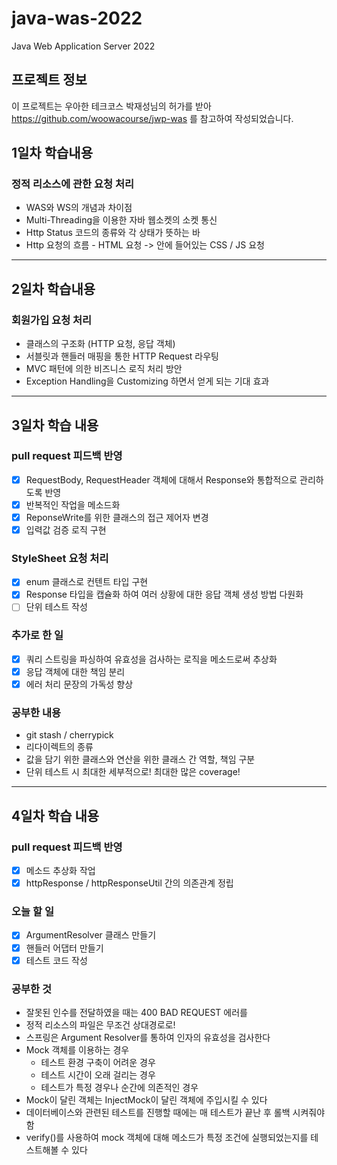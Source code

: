 # java-was-2022
Java Web Application Server 2022


## 프로젝트 정보 

이 프로젝트는 우아한 테크코스 박재성님의 허가를 받아 https://github.com/woowacourse/jwp-was 
를 참고하여 작성되었습니다.



## 1일차 학습내용
### 정적 리소스에 관한 요청 처리

- WAS와 WS의 개념과 차이점
- Multi-Threading을 이용한 자바 웹소켓의 소켓 통신
- Http Status 코드의 종류와 각 상태가 뜻하는 바
- Http 요청의 흐름 - HTML 요청 -> 안에 들어있는 CSS / JS 요청 
-----

## 2일차 학습내용
### 회원가입 요청 처리
- 클래스의 구조화 (HTTP 요청, 응답 객체)
- 서블릿과 핸들러 매핑을 통한 HTTP Request 라우팅
- MVC 패턴에 의한 비즈니스 로직 처리 방안
- Exception Handling을 Customizing 하면서 얻게 되는 기대 효과
-----

## 3일차 학습 내용
### pull request 피드백 반영
- [x] RequestBody, RequestHeader 객체에 대해서 Response와 통합적으로 관리하도록 반영
- [x] 반복적인 작업을 메소드화
- [x] ReponseWrite를 위한 클래스의 접근 제어자 변경
- [x] 입력값 검증 로직 구현

### StyleSheet 요청 처리
- [x] enum 클래스로 컨텐트 타입 구현
- [x] Response 타입을 캡슐화 하여 여러 상황에 대한 응답 객체 생성 방법 다원화
- [ ] 단위 테스트 작성

### 추가로 한 일
- [x] 쿼리 스트링을 파싱하여 유효성을 검사하는 로직을 메소드로써 추상화
- [x] 응답 객체에 대한 책임 분리
- [x] 에러 처리 문장의 가독성 향상

### 공부한 내용
- git stash / cherrypick
- 리다이렉트의 종류
- 값을 담기 위한 클래스와 연산을 위한 클래스 간 역할, 책임 구분
- 단위 테스트 시 최대한 세부적으로! 최대한 많은 coverage!

-----
## 4일차 학습 내용
### pull request 피드백 반영
- [x] 메소드 추상화 작업
- [x] httpResponse / httpResponseUtil 간의 의존관계 정립

### 오늘 할 일
- [x] ArgumentResolver 클래스 만들기
- [x] 핸들러 어댑터 만들기
- [x] 테스트 코드 작성

### 공부한 것
- 잘못된 인수를 전달하였을 때는 400 BAD REQUEST 에러를
- 정적 리소스의 파일은 무조건 상대경로로!
- 스프링은 Argument Resolver를 통하여 인자의 유효성을 검사한다
- Mock 객체를 이용하는 경우
  - 테스트 환경 구축이 어려운 경우
  - 테스트 시간이 오래 걸리는 경우
  - 테스트가 특정 경우나 순간에 의존적인 경우
- Mock이 달린 객체는 InjectMock이 달린 객체에 주입시킬 수 있다
- 데이터베이스와 관련된 테스트를 진행할 때에는 매 테스트가 끝난 후 롤백 시켜줘야함
- verify()를 사용하여 mock 객체에 대해 메소드가 특정 조건에 실행되었는지를 테스트해볼 수 있다
